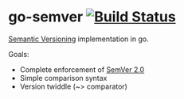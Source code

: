 # go-semver [![Build Status](https://travis-ci.org/ryanuber/go-semver.svg)](https://travis-ci.org/ryanuber/go-semver)

[Semantic Versioning](http://semver.org) implementation in go.

Goals:

* Complete enforcement of [SemVer 2.0](http://semver.org/spec/v2.0.0.html)
* Simple comparison syntax
* Version twiddle (~> comparator)
